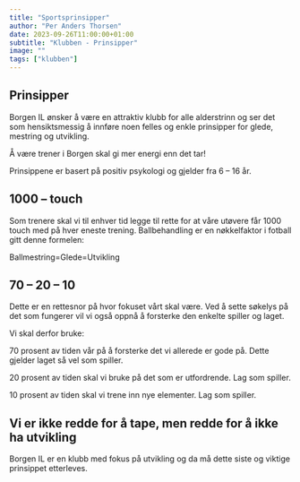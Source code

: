 ```yaml
---
title: "Sportsprinsipper"
author: "Per Anders Thorsen"
date: 2023-09-26T11:00:00+01:00
subtitle: "Klubben - Prinsipper"
image: ""
tags: ["klubben"]
---
```


## Prinsipper

Borgen IL ønsker å være en attraktiv klubb for alle alderstrinn og ser det som hensiktsmessig å innføre noen felles og enkle prinsipper for glede, mestring og utvikling.

Å være trener i Borgen skal gi mer energi enn det tar!

Prinsippene er basert på positiv psykologi og gjelder fra 6 – 16 år.

## 1000 – touch

Som trenere skal vi til enhver tid legge til rette for at våre utøvere får 1000 touch med på hver eneste trening. Ballbehandling er en nøkkelfaktor i fotball gitt denne formelen:

Ballmestring=Glede=Utvikling

## 70 – 20 – 10

Dette er en rettesnor på hvor fokuset vårt skal være. Ved å sette søkelys på det som fungerer vil vi også oppnå å forsterke den enkelte spiller og laget.

Vi skal derfor bruke:

70 prosent av tiden vår på å forsterke det vi allerede er gode på. Dette gjelder laget så vel som spiller.

20 prosent av tiden skal vi bruke på det som er utfordrende. Lag som spiller.

10 prosent av tiden skal vi trene inn nye elementer. Lag som spiller.

## Vi er ikke redde for å tape, men redde for å ikke ha utvikling

Borgen IL er en klubb med fokus på utvikling og da må dette siste og viktige prinsippet etterleves.